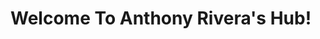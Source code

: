 
 
<head>
  <title>Anthony Rivera's Hub</title>
</head>

<body>
<h1>Welcome To Anthony Rivera's Hub!</h1>







</body>
    </html>